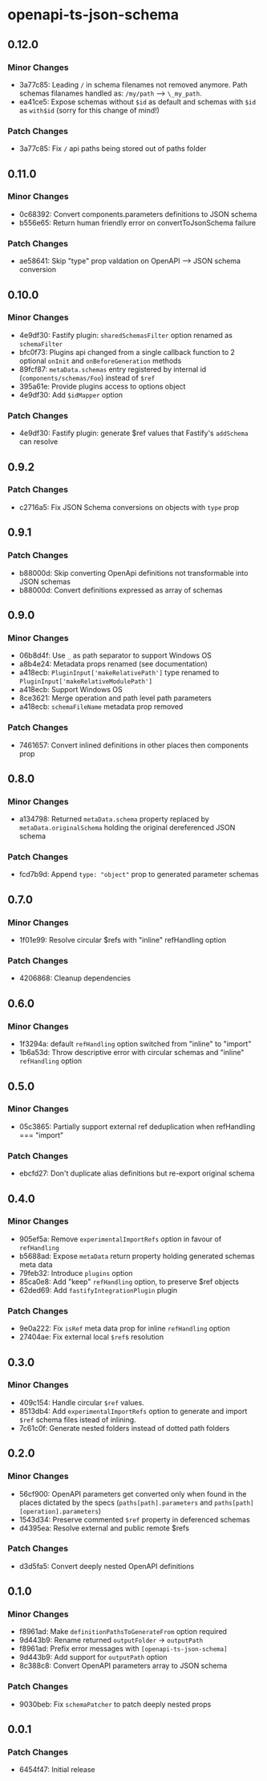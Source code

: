 # openapi-ts-json-schema

## 0.12.0

### Minor Changes

- 3a77c85: Leading `/` in schema filenames not removed anymore. Path schemas filanames handled as: `/my/path` --> `\_my_path`.
- ea41ce5: Expose schemas without `$id` as default and schemas with `$id` as `with$id` (sorry for this change of mind!)

### Patch Changes

- 3a77c85: Fix `/` api paths being stored out of paths folder

## 0.11.0

### Minor Changes

- 0c68392: Convert components.parameters definitions to JSON schema
- b556e65: Return human friendly error on convertToJsonSchema failure

### Patch Changes

- ae58641: Skip "type" prop valdation on OpenAPI --> JSON schema conversion

## 0.10.0

### Minor Changes

- 4e9df30: Fastify plugin: `sharedSchemasFilter` option renamed as `schemaFilter`
- bfc0f73: Plugins api changed from a single callback function to 2 optional `onInit` and `onBeforeGeneration` methods
- 89fcf87: `metaData.schemas` entry registered by internal id (`components/schemas/Foo`) instead of `$ref`
- 395a61e: Provide plugins access to options object
- 4e9df30: Add `$idMapper` option

### Patch Changes

- 4e9df30: Fastify plugin: generate $ref values that Fastify's `addSchema` can resolve

## 0.9.2

### Patch Changes

- c2716a5: Fix JSON Schema conversions on objects with `type` prop

## 0.9.1

### Patch Changes

- b88000d: Skip converting OpenApi definitions not transformable into JSON schemas
- b88000d: Convert definitions expressed as array of schemas

## 0.9.0

### Minor Changes

- 06b8d4f: Use `_` as path separator to support Windows OS
- a8b4e24: Metadata props renamed (see documentation)
- a418ecb: `PluginInput['makeRelativePath']` type renamed to `PluginInput['makeRelativeModulePath']`
- a418ecb: Support Windows OS
- 8ce3621: Merge operation and path level path parameters
- a418ecb: `schemaFileName` metadata prop removed

### Patch Changes

- 7461657: Convert inlined definitions in other places then components prop

## 0.8.0

### Minor Changes

- a134798: Returned `metaData.schema` property replaced by `metaData.originalSchema` holding the original dereferenced JSON schema

### Patch Changes

- fcd7b9d: Append `type: "object"` prop to generated parameter schemas

## 0.7.0

### Minor Changes

- 1f01e99: Resolve circular $refs with "inline" refHandling option

### Patch Changes

- 4206868: Cleanup dependencies

## 0.6.0

### Minor Changes

- 1f3294a: default `refHandling` option switched from "inline" to "import"
- 1b6a53d: Throw descriptive error with circular schemas and "inline" `refHandling` option

## 0.5.0

### Minor Changes

- 05c3865: Partially support external ref deduplication when refHandling === "import"

### Patch Changes

- ebcfd27: Don't duplicate alias definitions but re-export original schema

## 0.4.0

### Minor Changes

- 905ef5a: Remove `experimentalImportRefs` option in favour of `refHandling`
- b5688ad: Expose `metaData` return property holding generated schemas meta data
- 79feb32: Introduce `plugins` option
- 85ca0e8: Add "keep" `refHandling` option, to preserve $ref objects
- 62ded69: Add `fastifyIntegrationPlugin` plugin

### Patch Changes

- 9e0a222: Fix `isRef` meta data prop for inline `refHandling` option
- 27404ae: Fix external local `$ref`s resolution

## 0.3.0

### Minor Changes

- 409c154: Handle circular `$ref` values.
- 8513db4: Add `experimentalImportRefs` option to generate and import `$ref` schema files istead of inlining.
- 7c61c0f: Generate nested folders instead of dotted path folders

## 0.2.0

### Minor Changes

- 56cf900: OpenAPI parameters get converted only when found in the places dictated by the specs (`paths[path].parameters` and `paths[path][operation].parameters`)
- 1543d34: Preserve commented `$ref` property in deferenced schemas
- d4395ea: Resolve external and public remote $refs

### Patch Changes

- d3d5fa5: Convert deeply nested OpenAPI definitions

## 0.1.0

### Minor Changes

- f8961ad: Make `definitionPathsToGenerateFrom` option required
- 9d443b9: Rename returned `outputFolder` -> `outputPath`
- f8961ad: Prefix error messages with `[openapi-ts-json-schema]`
- 9d443b9: Add support for `outputPath` option
- 8c388c8: Convert OpenAPI parameters array to JSON schema

### Patch Changes

- 9030beb: Fix `schemaPatcher` to patch deeply nested props

## 0.0.1

### Patch Changes

- 6454f47: Initial release
